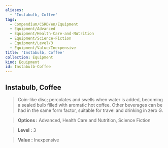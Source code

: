 ```yaml
---
aliases:
  - 'Instabulb, Coffee'
tags:
  - Compendium/CSRD/en/Equipment
  - Equipment/Advanced
  - Equipment/Health-Care-and-Nutrition
  - Equipment/Science-Fiction
  - Equipment/Level/3
  - Equipment/Value/Inexpensive
title: 'Instabulb, Coffee'
collection: Equipment
kind: Equipment
id: Instabulb-Coffee
---
```

## Instabulb, Coffee    
    
>Coin-like disc; percolates and swells when water is added, becoming a sealed bulb filled with aromatic hot coffee. Other beverages can be had in the same form factor, suitable for travel and drinking in zero G.    
> **Options :** Advanced, Health Care and Nutrition, Science Fiction    
> **Level :** 3    
> **Value :** Inexpensive

